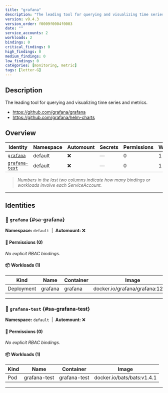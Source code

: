 ```yaml
---
title: "grafana"
description: "The leading tool for querying and visualizing time series and metrics."
version: v9.4.3
version_order: f0009f0004f0003
date: ""
service_accounts: 2
workloads: 2
bindings: 0
critical_findings: 0
high_findings: 0
medium_findings: 0
low_findings: 0
categories: [monitoring, metric]
tags: [letter-G]
---
```


## Description

The leading tool for querying and visualizing time series and metrics.

- https://github.com/grafana/grafana
- https://github.com/grafana/helm-charts

## Overview

| Identity                           | Namespace | Automount | Secrets | Permissions | Workloads | Risk |
| ---------------------------------- | --------- | --------- | ------- | ----------- | --------- | ---- |
| [`grafana`](#sa-grafana)           | default   | ❌        | —       | 0           | 1         | —    |
| [`grafana-test`](#sa-grafana-test) | default   | ❌        | —       | 0           | 1         | —    |

> _Numbers in the last two columns indicate how many bindings or workloads involve each ServiceAccount._

---

## Identities

### 🤖 `grafana` {#sa-grafana}

**Namespace:** `default`  |  **Automount:** ❌

#### 🔑 Permissions (0)

_No explicit RBAC bindings._

#### 📦 Workloads (1)

| Kind       | Name    | Container | Image                            |
| ---------- | ------- | --------- | -------------------------------- |
| Deployment | grafana | grafana   | docker.io/grafana/grafana:12.1.1 |

---

### 🤖 `grafana-test` {#sa-grafana-test}

**Namespace:** `default`  |  **Automount:** ❌

#### 🔑 Permissions (0)

_No explicit RBAC bindings._

#### 📦 Workloads (1)

| Kind | Name         | Container    | Image                      |
| ---- | ------------ | ------------ | -------------------------- |
| Pod  | grafana-test | grafana-test | docker.io/bats/bats:v1.4.1 |

---
